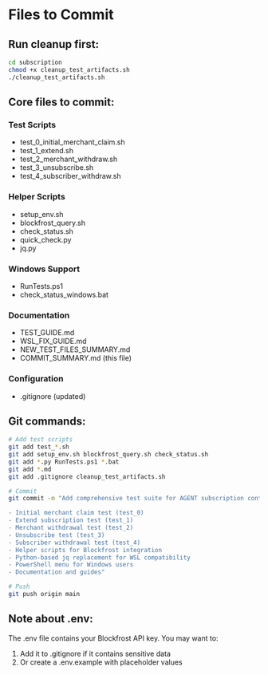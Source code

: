 # Files to Commit

## Run cleanup first:
```bash
cd subscription
chmod +x cleanup_test_artifacts.sh
./cleanup_test_artifacts.sh
```

## Core files to commit:

### Test Scripts
- test_0_initial_merchant_claim.sh
- test_1_extend.sh  
- test_2_merchant_withdraw.sh
- test_3_unsubscribe.sh
- test_4_subscriber_withdraw.sh

### Helper Scripts
- setup_env.sh
- blockfrost_query.sh
- check_status.sh
- quick_check.py
- jq.py

### Windows Support
- RunTests.ps1
- check_status_windows.bat

### Documentation
- TEST_GUIDE.md
- WSL_FIX_GUIDE.md
- NEW_TEST_FILES_SUMMARY.md
- COMMIT_SUMMARY.md (this file)

### Configuration
- .gitignore (updated)

## Git commands:
```bash
# Add test scripts
git add test_*.sh
git add setup_env.sh blockfrost_query.sh check_status.sh
git add *.py RunTests.ps1 *.bat
git add *.md
git add .gitignore cleanup_test_artifacts.sh

# Commit
git commit -m "Add comprehensive test suite for AGENT subscription contract

- Initial merchant claim test (test_0)
- Extend subscription test (test_1)
- Merchant withdrawal test (test_2)
- Unsubscribe test (test_3)
- Subscriber withdrawal test (test_4)
- Helper scripts for Blockfrost integration
- Python-based jq replacement for WSL compatibility
- PowerShell menu for Windows users
- Documentation and guides"

# Push
git push origin main
```

## Note about .env:
The .env file contains your Blockfrost API key. You may want to:
1. Add it to .gitignore if it contains sensitive data
2. Or create a .env.example with placeholder values 